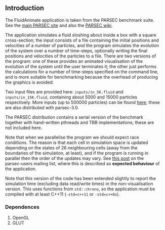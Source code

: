 ## Introduction 

The FluidAnimate application is taken from the
PARSEC benchmark suite.  See
the [main PARSEC site](http://parsec.cs.princeton.edu/index.htm) and also the 
[PARSEC wiki](http://wiki.cs.princeton.edu/index.php/PARSEC).

The application simulates a fluid sloshing about inside a box with a
square cross-section; the input consists of a file containing the
initial positions and velocities of a number of particles, and the
program simulates the evolution of the system over a number of
time-steps, optionally writing the final positions and velocities of
the particles to a file.  There are two versions of the program: one
of these provides an animated visualisation of the evolution of the
system until the user terminates it; the other just performs the
calculations for a number of time-steps specified on the command line, and
is more suitable for benchmarking because the overhead of producing
the graphics is avoided.

Two input files are provided here: `inputs/in_5K.fluid` and
`inputs/in_15K.fluid`, containing about 5000 and 15000 particles
respectively.  More inputs (up to 500000 particles) can be found 
[here](http://akaros.cs.berkeley.edu/files/parsec-data/fluidanimate/);
these are also distributed with parsec-3.0.

The PARSEC distribution contains a serial version of the benchmark
together with hand-written pthreads and TBB implementations; these are
not included here.  

Note that when we parallelise the program we should expect race
conditions.  The reason is that each cell in simulation space is
updated depending on the states of 26 neighbouring cells (away from
the boundaries of the simulation, at least), and if the program is
running in parallel then the order of the updates may vary.  See [this
post](https://lists.cs.princeton.edu/pipermail/parsec-users/2012-October/001446.html)
on the parsec-users mailing list, where this is described as **expected
behaviour** of the application.

Note that this version of the code has been extended slightly to
report the simulation time (excluding data read/write times) in the
non-visualisation version.  This uses functions from `std::chrono`, so
the application must be compiled with at least C++11 (`-std=c++11` or
`-std=c++0x`).

### Dependences
1. OpenGL
2. GLUT
